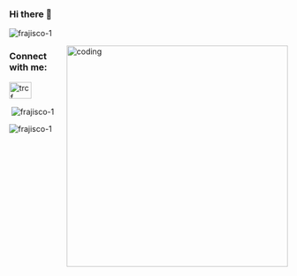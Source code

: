 ### Hi there 👋

<p align="left"> <img src="https://komarev.com/ghpvc/?username=frajisco-1&label=Profile%20views&color=0e75b6&style=flat" alt="frajisco-1" /> </p>
<img align="right" alt="coding" width="400" src="https://miro.medium.com/v2/resize:fit:552/1*vJjJ3Mdok6Rvxx85IIRqBQ.gif">

<h3 align="left">Connect with me:</h3>
<p align="left">
<a href="https://www.hackerearth.com/trcf yzomous" target="blank"><img align="center" src="https://raw.githubusercontent.com/rahuldkjain/github-profile-readme-generator/master/src/images/icons/Social/hackerearth.svg" alt="trcf yzomous" height="30" width="40" /></a>
</p>

<p>&nbsp;<img align="center" src="https://github-readme-stats.vercel.app/api?username=franjisco-1&show_icons=true&locale=en" alt="frajisco-1" /></p>

<p><img align="center" src="https://github-readme-streak-stats.herokuapp.com/?user=frajisco-1&" alt="frajisco-1" /></p>
